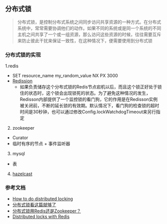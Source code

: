 ## 分布式锁
> 分布式锁，是控制分布式系统之间同步访问共享资源的一种方式。在分布式系统中，常常需要协调他们的动作。如果不同的系统或是同一个系统的不同主机之间共享了一个或一组资源，那么访问这些资源的时候，往往需要互斥来防止彼此干扰来保证一致性，在这种情况下，便需要使用到分布式锁

### 分布式锁的实现
1.redis 
* SET resource_name my_random_value NX PX 3000
* [Redission](https://github.com/redisson/redisson/wiki/%E7%9B%AE%E5%BD%95)
  * 如果负责储存这个分布式锁的Redis节点宕机以后，而且这个锁正好处于锁住的状态时，这个锁会出现锁死的状态。为了避免这种情况的发生，Redisson内部提供了一个监控锁的看门狗，它的作用是在Redisson实例被关闭前，不断的延长锁的有效期。默认情况下，看门狗的检查锁的超时时间是30秒钟，也可以通过修改Config.lockWatchdogTimeout来另行指定
2. zookeeper 
* Curator 
* 临时有序的节点 + 事件监听器
3. mysql
* 表
4. [hazelcast](https://hazelcast.com/blog/long-live-distributed-locks/)
### 参考文档
*  [How to do distributed locking](https://martin.kleppmann.com/2016/02/08/how-to-do-distributed-locking.html)
*  [分布式锁看这篇就够了](https://juejin.cn/post/6844903688088059912#heading-20)
*  [分布式锁用Redis还是Zookeeper？](https://zhuanlan.zhihu.com/p/73807097)
*  [Distributed locks with Redis](https://redis.io/topics/distlock)
